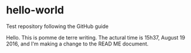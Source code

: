 # hello-world
Test repository following the GitHub guide


Hello. This is pomme de terre writing. The actural time is 15h37, August 19 2016, and I'm making a change to the READ ME document. 
